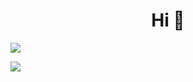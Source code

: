 ## <h1 align="center">Hi 👋</h1>

![](https://hit.yhype.me/github/profile?account_id=216888188)

![](https://komarev.com/ghpvc/?username=poojari0057&color=blueviolet&style=for-the-badge)


<!--
**poojari0057/poojari0057** is a ✨ _special_ ✨ repository because its `README.md` (this file) appears on your GitHub profile.

Here are some ideas to get you started:

- 🔭 I’m currently working on ...
- 🌱 I’m currently learning ...
- 👯 I’m looking to collaborate on ...
- 🤔 I’m looking for help with ...
- 💬 Ask me about ...
- 📫 How to reach me: ...
- 😄 Pronouns: ...
- ⚡ Fun fact: ...
-->
